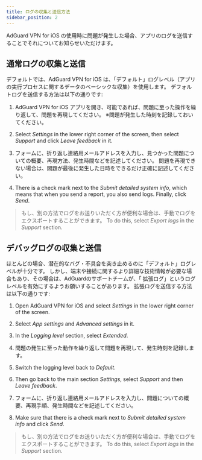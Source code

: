 ```yaml
---
title: ログの収集と送信方法
sidebar_position: 2
---
```


AdGuard VPN for iOS の使用時に問題が発生した場合、アプリのログを送信することでそれについてお知らせいただけます。

## 通常ログの収集と送信

デフォルトでは、AdGuard VPN for iOS は、「デフォルト」ログレベル（アプリの実行プロセスに関するデータのベーシックな収集）を使用します。 デフォルトログを送信する方法は以下の通りです:

1. AdGuard VPN for iOS アプリを開き、可能であれば、問題に至った操作を繰り返して、問題を再現してください。 ※問題が発生した時刻を記録しておいてください。

2. Select *Settings* in the lower right corner of the screen, then select *Support* and click *Leave feedback* in it.

3. フォームに、折り返し連絡用メールアドレスを入力し、見つかった問題についての概要、再現方法、発生時間などを記述してください。 問題を再現できない場合は、問題が最後に発生した日時をできるだけ正確に記述してください。

4. There is a check mark next to the *Submit detailed system info*, which means that when you send a report, you also send logs. Finally, click *Send*.
> もし、別の方法でログをお送りいただく方が便利な場合は、手動でログをエクスポートすることができます。 To do this, select *Export logs* in the *Support* section.

## デバッグログの収集と送信

ほとんどの場合、潜在的なバグ・不具合を突き止めるのに「デフォルト」ログレベルが十分です。 しかし、端末や接続に関するより詳細な技術情報が必要な場合もあり、その場合は、AdGuardのサポートチームが、「 拡張ログ」というログレベルを有効にするようお願いすることがあります。 拡張ログを送信する方法は以下の通りです:

1. Open AdGuard VPN for iOS and select *Settings* in the lower right corner of the screen.

2. Select *App settings* and *Advanced settings* in it.

3. In the *Logging level* section, select *Extended*.

4. 問題の発生に至った動作を繰り返して問題を再現して、発生時刻を記録します。

5. Switch the logging level back to *Default*.

6. Then go back to the main section *Settings*, select *Support* and then *Leave feedback*.

7. フォームに、折り返し連絡用メールアドレスを入力し、問題についての概要、再現手順、発生時間などを記述してください。

8. Make sure that there is a check mark next to *Submit detailed system info* and click *Send*.
> もし、別の方法でログをお送りいただく方が便利な場合は、手動でログをエクスポートすることができます。 To do this, select *Export logs* in the *Support* section.
